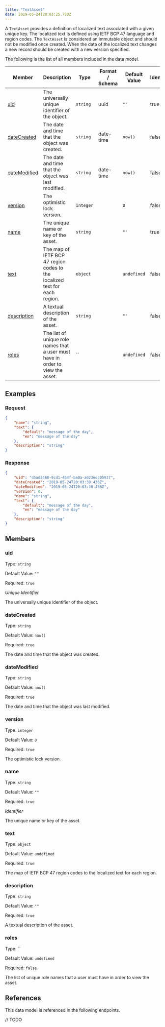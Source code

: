 ```yaml
---
title: "TextAsset"
date: 2019-05-24T20:03:25.798Z
---
```


A `TextAsset` provides a definition of localized text associated with a given unique key. The localized text is defined using IETF BCP 47 language and region codes. The `TextAsset` is considered an immutable object and should not be modified once created. When the data of the localized text changes a new record should be created with a new version specified.

The following is the list of all members included in the data model.

| Member            | Description                         | Type | Format / Schema | Default Value | Identifier | Unique | Required |
| ----------------- | ----------------------------------- | ---- | ------ | ------------- | ---------- | ------ | -------- |
| [uid](#uid) | The universally unique identifier of the object. | `string` | uuid | `""` | true | true | true |
| [dateCreated](#dateCreated) | The date and time that the object was created. | `string` | date-time | `now()` | false | false | true |
| [dateModified](#dateModified) | The date and time that the object was last modified. | `string` | date-time | `now()` | false | false | true |
| [version](#version) | The optimistic lock version. | `integer` |  | `0` | false | false | true |
| [name](#name) | The unique name or key of the asset. | `string` |  | `""` | true | false | true |
| [text](#text) | The map of IETF BCP 47 region codes to the localized text for each region. | `object` |  | `undefined` | false | false | true |
| [description](#description) | A textual description of the asset. | `string` |  | `""` | false | false | true |
| [roles](#roles) | The list of unique role names that a user must have in order to view the asset. | `` |  | `undefined` | false | false | false |

## Examples
### Request

```json
{
    "name": "string",
    "text": {
        "default": "message of the day",
        "en": "message of the day"
    },
    "description": "string"
}
```

### Response

```json
{
    "uid": "d5ad2460-9cd1-464f-ba0a-a023eec05937",
    "dateCreated": "2019-05-24T20:03:30.436Z",
    "dateModified": "2019-05-24T20:03:30.436Z",
    "version": 0,
    "name": "string",
    "text": {
        "default": "message of the day",
        "en": "message of the day"
    },
    "description": "string"
}
```


## Members

### uid

Type: `string`

Default Value: `""`

Required: `true`

*Unique* *Identifier*

The universally unique identifier of the object.

### dateCreated

Type: `string`

Default Value: `now()`

Required: `true`

The date and time that the object was created.

### dateModified

Type: `string`

Default Value: `now()`

Required: `true`

The date and time that the object was last modified.

### version

Type: `integer`

Default Value: `0`

Required: `true`

The optimistic lock version.

### name

Type: `string`

Default Value: `""`

Required: `true`

*Identifier*

The unique name or key of the asset.

### text

Type: `object`

Default Value: `undefined`

Required: `true`

The map of IETF BCP 47 region codes to the localized text for each region.

### description

Type: `string`

Default Value: `""`

Required: `true`

A textual description of the asset.

### roles

Type: ``

Default Value: `undefined`

Required: `false`

The list of unique role names that a user must have in order to view the asset.

## References

This data model is referenced in the following endpoints.

// TODO